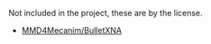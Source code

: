 Not included in the project, these are by the license.  

* [MMD4Mecanim/BulletXNA](http://stereoarts.jp/)